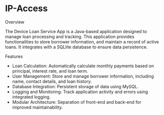 # IP-Access


Overview

The Device Loan Service App is a Java-based application designed to manage loan processing and tracking. This application provides functionalities to store borrower information, and maintain a record of active loans. It integrates with a SQLlite database to ensure data persistence.

Features

* Loan Calculation: Automatically calculate monthly payments based on principal, interest rate, and loan term.
* User Management: Store and manage borrower information, including name, contact details, and loan history.
* Database Integration: Persistent storage of data using MySQL.
* Logging and Monitoring: Track application activity and errors using integrated logging.
* Modular Architecture: Separation of front-end and back-end for improved maintainability.

